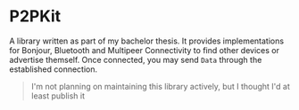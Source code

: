# P2PKit

A library written as part of my bachelor thesis. It provides implementations for Bonjour, Bluetooth and Multipeer Connectivity to find other devices or advertise themself. Once connected, you may send `Data` through the established connection.

> I'm not planning on maintaining this library actively, but I thought I'd at least publish it
